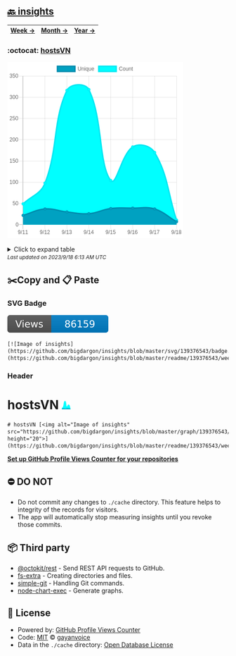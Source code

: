 ## [🔙 insights](https://github.com/bigdargon/insights)
| [**Week →**](https://github.com/bigdargon/insights/blob/master/readme/139376543/week.md) | [**Month →**](https://github.com/bigdargon/insights/blob/master/readme/139376543/month.md) | [**Year →**](https://github.com/bigdargon/insights/blob/master/readme/139376543/year.md) |
| ---- | ---- | ----- |
### :octocat: [hostsVN](https://github.com/bigdargon/hostsVN)
![Image of insights](https://github.com/bigdargon/insights/blob/master/graph/139376543/large/week.png)

<details>
	<summary>Click to expand table</summary>
	<h2>:calendar: Week Page Views Table</h2>
<table>
	<tr>
		<th>
			Last Updated
		</th>
		<th>
			Unique
		</th>
		<th>
			Count
		</th>
	</tr>
	<tr>
		<td>
			<code>2023/9/18</code>
		</td>
		<td>
			<code>7</code>
		</td>
		<td>
			<code>11</code>
		</td>
	</tr>
	<tr>
		<td>
			<code>2023/9/17</code>
		</td>
		<td>
			<code>37</code>
		</td>
		<td>
			<code>170</code>
		</td>
	</tr>
	<tr>
		<td>
			<code>2023/9/16</code>
		</td>
		<td>
			<code>39</code>
		</td>
		<td>
			<code>183</code>
		</td>
	</tr>
	<tr>
		<td>
			<code>2023/9/15</code>
		</td>
		<td>
			<code>38</code>
		</td>
		<td>
			<code>104</code>
		</td>
	</tr>
	<tr>
		<td>
			<code>2023/9/14</code>
		</td>
		<td>
			<code>26</code>
		</td>
		<td>
			<code>318</code>
		</td>
	</tr>
	<tr>
		<td>
			<code>2023/9/13</code>
		</td>
		<td>
			<code>30</code>
		</td>
		<td>
			<code>316</code>
		</td>
	</tr>
	<tr>
		<td>
			<code>2023/9/12</code>
		</td>
		<td>
			<code>37</code>
		</td>
		<td>
			<code>98</code>
		</td>
	</tr>
	<tr>
		<td>
			<code>2023/9/11</code>
		</td>
		<td>
			<code>22</code>
		</td>
		<td>
			<code>49</code>
		</td>
	</tr>
</table>

</details>
<small><i>Last updated on 2023/9/18 6:13 AM UTC</i></small>

## ✂️Copy and 📋 Paste
### SVG Badge
[![Image of insights](https://github.com/bigdargon/insights/blob/master/svg/139376543/badge.svg)](https://github.com/bigdargon/insights/blob/master/readme/139376543/week.md)
```readme
[![Image of insights](https://github.com/bigdargon/insights/blob/master/svg/139376543/badge.svg)](https://github.com/bigdargon/insights/blob/master/readme/139376543/week.md)
```
### Header
# hostsVN [<img alt="Image of insights" src="https://github.com/bigdargon/insights/blob/master/graph/139376543/small/week.png" height="20">](https://github.com/bigdargon/insights/blob/master/readme/139376543/week.md)
```readme
# hostsVN [<img alt="Image of insights" src="https://github.com/bigdargon/insights/blob/master/graph/139376543/small/week.png" height="20">](https://github.com/bigdargon/insights/blob/master/readme/139376543/week.md)
```
[**Set up GitHub Profile Views Counter for your repositories**](https://github.com/gayanvoice/github-profile-views-counter)
## ⛔ DO NOT
- Do not commit any changes to `./cache` directory. This feature helps to integrity of the records for visitors.
- The app will automatically stop measuring insights until you revoke those commits.
## 📦 Third party

- [@octokit/rest](https://www.npmjs.com/package/@octokit/rest) - Send REST API requests to GitHub.
- [fs-extra](https://www.npmjs.com/package/fs-extra) - Creating directories and files.
- [simple-git](https://www.npmjs.com/package/simple-git) - Handling Git commands.
- [node-chart-exec](https://www.npmjs.com/package/node-chart-exec) - Generate graphs.
## 📄 License
- Powered by: [GitHub Profile Views Counter](https://github.com/gayanvoice/github-profile-views-counter)
- Code: [MIT](./LICENSE) © [gayanvoice](https://github.com/gayanvoice/github-profile-views-counter)
- Data in the `./cache` directory: [Open Database License](https://opendatacommons.org/licenses/odbl/1-0/)